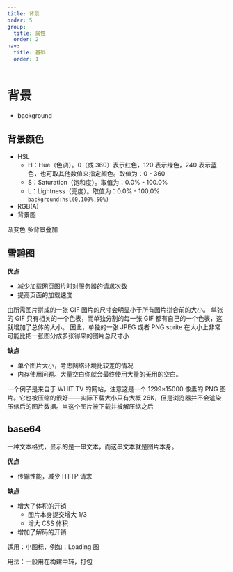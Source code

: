 ```yaml
---
title: 背景
order: 5
group:
  title: 属性
  order: 2
nav:
  title: 基础
  order: 1
---
```


# 背景

* background

## 背景颜色

* HSL
    * H：Hue（色调）。0（或 360）表示红色，120 表示绿色，240 表示蓝色，也可取其他数值来指定颜色。取值为：0 - 360
    * S：Saturation（饱和度）。取值为：0.0% - 100.0%
    * L：Lightness（亮度）。取值为：0.0% - 100.0% `background:hsl(0,100%,50%)`
* RGB(A)
* 背景图

渐变色
多背景叠加

## 雪碧图

**优点**

* 减少加载网页图片时对服务器的请求次数
* 提高页面的加载速度


由所需图片拼成的一张 GIF 图片的尺寸会明显小于所有图片拼合前的大小。
单张的 GIF 只有相关的一个色表，而单独分割的每一张 GIF
都有自己的一个色表，这就增加了总体的大小。
因此，单独的一张 JPEG 或者 PNG sprite 在大小上非常可能比把一张图分成多张得来的图片总尺寸小

**缺点**

* 单个图片大小，考虑网络环境比较差的情况
* 内存使用问题。大量空白你就会最终使用大量的无用的空白。

一个例子是来自于 WHIT TV 的网站，注意这是一个 1299×15000 像素的 PNG 图片。它也被压缩的很好——实际下载大小只有大概 26K，但是浏览器并不会渲染压缩后的图片数据。当这个图片被下载并被解压缩之后

## base64

一种文本格式，显示的是一串文本，而这串文本就是图片本身。

**优点**

* 传输性能，减少 HTTP 请求

**缺点**

* 增大了体积的开销
    * 图片本身提交增大 1/3
    * 增大 CSS 体积
* 增加了解码的开销


适用：小图标，例如：Loading 图

用法：一般用在构建中转，打包

